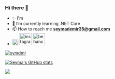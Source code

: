 ### Hi there 👋


- ✨ I'm 
- 🌱 I’m currently learning .NET Core
- 📫 How to reach me **seymademir35@gmail.com**
- [<img src='https://cdn.jsdelivr.net/npm/simple-icons@3.0.1/icons/linkedin.svg' alt='linkedin' height='20'>](https://www.linkedin.com/in/seymademir/)  [<img src='https://cdn.jsdelivr.net/npm/simple-icons@3.0.1/icons/instagram.svg' alt='instagram' height='40'>](https://www.instagram.com/dmrseym/)  [<img src='https://cdn.jsdelivr.net/npm/simple-icons@3.0.1/icons/behance.svg' alt='behance' height='40'>](https://www.behance.net/seymademir)  

<p align="left"> <a href="https://github.com/ryo-ma/github-profile-trophy"><img src="https://github-profile-trophy.vercel.app/?username=symdmr" alt="symdmr" /></a> </p>



[![Şeyma's GitHub stats](https://github-readme-stats.vercel.app/api?username=symdmr)](https://github.com/anuraghazra/github-readme-stats)

![](https://github-profile-summary-cards.vercel.app/api/cards/profile-details?username=symdmr&theme=monokai)


